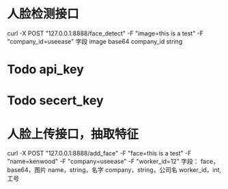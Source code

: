 # 人脸检测接口
curl -X POST "127.0.0.1:8888/face_detect" -F "image=this is a test" -F "company_id=useease"
字段 image base64
    company_id string
# Todo api_key
# Todo secert_key 

# 人脸上传接口，抽取特征
curl -X POST "127.0.0.1:8888/add_face" -F "face=this is a test" -F "name=kenwood" -F "company=useease" -F "worker_id=12"
字段：   face，base64，图片
        name，string，名字
        company，string，公司名
        worker_id，int,工号
   



